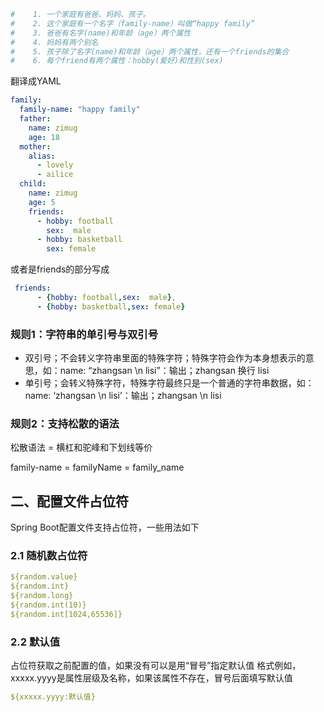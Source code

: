 ```yaml
#    1. 一个家庭有爸爸、妈妈、孩子。
#    2. 这个家庭有一个名字（family-name）叫做“happy family”
#    3. 爸爸有名字(name)和年龄（age）两个属性
#    4. 妈妈有两个别名
#    5. 孩子除了名字(name)和年龄（age）两个属性，还有一个friends的集合
#    6. 每个friend有两个属性：hobby(爱好)和性别(sex)
```
翻译成YAML
```yaml
family:
  family-name: "happy family"
  father:
    name: zimug
    age: 18
  mother:
    alias:
      - lovely
      - ailice
  child:
    name: zimug
    age: 5
    friends:
      - hobby: football
        sex:  male
      - hobby: basketball
        sex: female
```
或者是friends的部分写成

```yaml
 friends:
      - {hobby: football,sex:  male},
      - {hobby: basketball,sex: female}
```

### 规则1：字符串的单引号与双引号

- 双引号；不会转义字符串里面的特殊字符；特殊字符会作为本身想表示的意思，如：
  ​ name: “zhangsan \n lisi”：输出；zhangsan 换行 lisi
- 单引号；会转义特殊字符，特殊字符最终只是一个普通的字符串数据，如：
  ​ name: ‘zhangsan \n lisi’：输出；zhangsan \n lisi

### 规则2：支持松散的语法

松散语法 = 横杠和驼峰和下划线等价

family-name = familyName = family_name

## 二、配置文件占位符

Spring Boot配置文件支持占位符，一些用法如下

### 2.1 随机数占位符

```yaml
${random.value}
${random.int}
${random.long}
${random.int(10)}
${random.int[1024,65536]}
```

### 2.2 默认值

占位符获取之前配置的值，如果没有可以是用“冒号”指定默认值
格式例如，xxxxx.yyyy是属性层级及名称，如果该属性不存在，冒号后面填写默认值

```yaml
${xxxxx.yyyy:默认值}
```